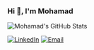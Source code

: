 ### Hi 👋, I'm Mohamad  
 
![Mohamad's GitHub Stats](https://github-readme-stats.vercel.app/api?username=MohamadAbdo65&show_icons=true&theme=dark)  
   
</p>  

[![LinkedIn](https://img.shields.io/badge/LinkedIn-%230A66C2.svg?style=for-the-badge&logo=linkedin&logoColor=white)](https://linkedin.com/in/mohamad-abdulkader) [![Email](https://img.shields.io/badge/Email-D14836?style=for-the-badge&logo=gmail&logoColor=white)](mailto:mohamad.abdulkader.dev@gmail.com)  




<!---
MohamadAbdo65/MohamadAbdo65 is a ✨ special ✨ repository because its `README.md` (this file) appears on your GitHub profile.
You can click the Preview link to take a look at your changes.
--->
